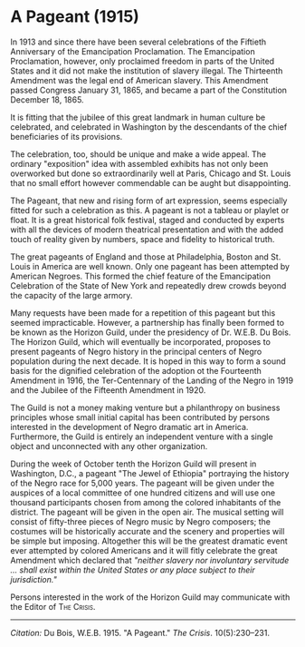 <!--
title:   A Pageant
author:  Du Bois, W.E.B.
journal: The Crisis
year:    1915
volume:  10
issue:   5
pages:   230-231
-->

# A Pageant (1915)

In 1913 and since there have been several celebrations of the Fiftieth
Anniversary of the Emancipation Proclamation. The Emancipation
Proclamation, however, only proclaimed freedom in parts of the United
States and it did not make the institution of slavery illegal. The
Thirteenth Amendment was the legal end of American slavery. This
Amendment passed Congress January 31, 1865, and became a part of the
Constitution December 18, 1865.

It is fitting that the jubilee of this great landmark in human culture
be celebrated, and celebrated in Washington by the descendants of the
chief beneficiaries of its provisions.

The celebration, too, should be unique and make a wide appeal. The
ordinary "exposition" idea with assembled exhibits has not only been
overworked but done so extraordinarily well at Paris, Chicago and St.
Louis that no small effort however commendable can be aught but
disappointing.

The Pageant, that new and rising form of art expression, seems
especially fitted for such a celebration as this. A pageant is not a
tableau or playlet or float. It is a great historical folk festival,
staged and conducted by experts with all the devices of modern
theatrical presentation and with the added touch of reality given by
numbers, space and fidelity to historical truth.

The great pageants of England and those at Philadelphia, Boston and St.
Louis in America are well known. Only one pageant has been attempted by
American Negroes. This formed the chief feature of the Emancipation
Celebration of the State of New York and repeatedly drew crowds beyond
the capacity of the large armory.

Many requests have been made for a repetition of this pageant but this
seemed impracticable. However, a partnership has finally been formed to
be known as the Horizon Guild, under the presidency of Dr. W.E.B. Du
Bois. The Horizon Guild, which will eventually be incorporated, proposes
to present pageants of Negro history in the principal centers of Negro
population during the next decade. It is hoped in this way to form a
sound basis for the dignified celebration of the adoption ot the
Fourteenth Amendment in 1916, the Ter-Centennary of the Landing of the
Negro in 1919 and the Jubilee of the Fifteenth Amendment in 1920.

The Guild is not a money making venture but a philanthropy on business
principles whose small initial capital has been contributed by persons
interested in the development of Negro dramatic art in America.
Furthermore, the Guild is entirely an independent venture with a single
object and unconnected with any other organization.

During the week of October tenth the Horizon Guild will present in
Washington, D.C., a pageant "The Jewel of Ethiopia" portraying the history of the Negro race for 5,000 years. The
pageant will be given under the auspices of a local committee of one
hundred citizens and will use one thousand participants chosen from
among the colored inhabitants of the district. The pageant will be given
in the open air. The
musical setting will consist of fifty-three pieces of Negro music by
Negro composers; the costumes will be historically accurate and the
scenery and properties will be simple but imposing. Altogether this will
be the greatest dramatic event ever attempted by colored Americans and
it will fitly celebrate the great Amendment which declared that
*"neither slavery nor involuntary servitude ... shall exist within the United States or any place subject to their jurisdiction."*

Persons interested in the work of the Horizon Guild may communicate with
the Editor of <span style="font-variant:small-caps;">The Crisis</span>.

______________
*Citation:* Du Bois, W.E.B. 1915. "A Pageant." *The Crisis*. 10(5):230&ndash;231.